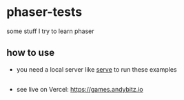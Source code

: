 # phaser-tests

some stuff I try to learn phaser

## how to use

* you need a local server like [serve](https://github.com/zeit/serve) to run these examples

##

* see live on Vercel: https://games.andybitz.io
